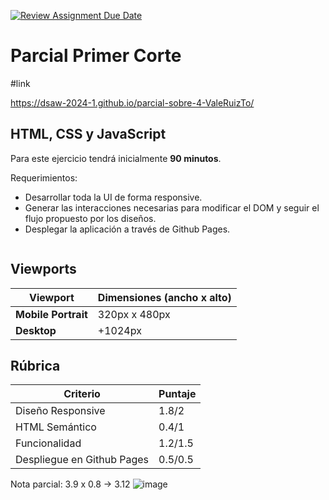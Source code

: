 [![Review Assignment Due Date](https://classroom.github.com/assets/deadline-readme-button-24ddc0f5d75046c5622901739e7c5dd533143b0c8e959d652212380cedb1ea36.svg)](https://classroom.github.com/a/jt9f8bo4)
# Parcial Primer Corte
#link 

https://dsaw-2024-1.github.io/parcial-sobre-4-ValeRuizTo/

## HTML, CSS y JavaScript

Para este ejercicio tendrá inicialmente **90 minutos**.

Requerimientos:

- Desarrollar toda la UI de forma responsive.
- Generar las interacciones necesarias para modificar el DOM y seguir el flujo propuesto por los diseños.
- Desplegar la aplicación a través de Github Pages.

```markdown

```

## Viewports

| Viewport            | Dimensiones (ancho x alto) |
| ------------------- | -------------------------- |
| **Mobile Portrait** | 320px x 480px              |
| **Desktop**         | +1024px                    |

## Rúbrica

| Criterio                   | Puntaje |
| -------------------------- | ------- |
| Diseño Responsive          | 1.8/2       |
| HTML Semántico             | 0.4/1       |
| Funcionalidad              | 1.2/1.5     |
| Despliegue en Github Pages | 0.5/0.5     |

Nota parcial: 3.9 x 0.8 -> 3.12
![image](https://github.com/DSAW-2024-1/parcial-sobre-4-ValeRuizTo/assets/50994778/57fd7aaa-7038-4712-9255-8ae304572534)

